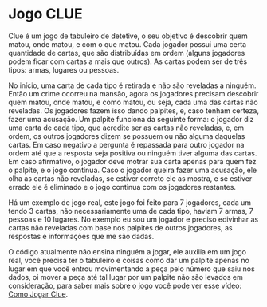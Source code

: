 # Jogo CLUE

Clue é um jogo de tabuleiro de detetive, o seu objetivo é descobrir quem matou, onde matou, e com o que matou. Cada jogador possui uma certa quantidade de cartas, que são 
distribuídas em ordem (alguns jogadores podem ficar com cartas a mais que outros). As cartas podem ser de três tipos: armas, lugares ou pessoas.

No início, uma carta de cada tipo é retirada e não são reveladas a ninguém. Então um crime ocorreu na mansão, agora os jogadores precisam descobrir quem matou, onde matou, 
e como matou, ou seja, cada uma das cartas não reveladas. Os jogadores fazem isso dando palpites, e, caso tenham certeza, fazer uma acusação. Um palpite funciona da seguinte 
forma: o jogador diz uma carta de cada tipo, que acredite ser as cartas não reveladas, e, em ordem, os outros jogadores dizem se possuem ou não alguma daquelas cartas. 
Em caso negativo a pergunta é repassada para outro jogador na ordem até que a resposta seja positiva ou ninguém tiver alguma das cartas. Em caso afirmativo, o jogador 
deve motrar sua carta apenas para quem fez o palpite, e o jogo continua. Caso o jogador queira fazer uma acusação, ele olha as cartas não reveladas, se estiver correto ele
as mostra, e se estiver errado ele é eliminado e o jogo continua com os jogadores restantes.

Há um exemplo de jogo real, este jogo foi feito para 7 jogadores, cada um tendo 3 cartas, não necessariamente uma de cada tipo, haviam 7 armas, 7 pessoas e 10 lugares. 
No exemplo eu sou um jogador e preciso edivinhar as cartas não reveladas com base nos palpites de outros jogadores, as respostas e informações que me são dadas.

O código atualmente não ensina ninguém a jogar, ele auxilia em um jogo real, você precisa ter o tabuleiro e coisas como dar um palpite apenas no lugar em que você 
entrou movimentando a peça pelo número que saiu nos dados, oi mover a peça até tal lugar por um palpite não são levados em consideração, para saber mais sobre o jogo 
você pode ver esse vídeo: [Como Jogar Clue](https://www.youtube.com/watch?v=HNo9GTLPIiQ).
